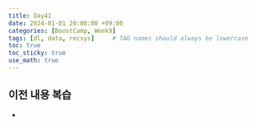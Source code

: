 ```yaml
---
title: Day41
date: 2024-01-01 20:00:00 +09:00
categories: [BoostCamp, Week9]
tags: [dl, data, recsys]     # TAG names should always be lowercase
toc: true
toc_sticky: true
use_math: true
---
```


## 이전 내용 복습
- 
